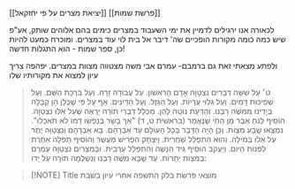 [[יציאת מצרים על פי יחזקאל]]
[[פרשת שמות]]

לכאורה אנו ירגילים לדמיין את ימי השעבוד במצרים כימים בהם אלוהים שותק, 
אע"פ שיש כמה כומה מקורות הופכיים
שה' דיבר אל בית לוי עוד במצרים. ומוכרח כמעט להיות כן,
ספר שמות - הוא התגלות חדשה!

ולפתע מצאתי זאת גם ברמבם- עמרם אבי משה מצטווה מצוות במצרים.
יפהפה 
צריך עיון למצוא את מקורותיו שלו

> ט׳
עַל שִׁשָּׁה דְּבָרִים נִצְטַוָּה אָדָם הָרִאשׁוֹן. עַל עֲבוֹדָה זָרָה. וְעַל בִּרְכַּת הַשֵּׁם. וְעַל שְׁפִיכוּת דָּמִים. וְעַל גִּלּוּי עֲרָיוֹת. וְעַל הַגֵּזֶל. וְעַל הַדִּינִים. אַף עַל פִּי שֶׁכֻּלָּן הֵן קַבָּלָה בְּיָדֵינוּ מִמּשֶׁה רַבֵּנוּ. וְהַדַּעַת נוֹטָה לָהֶן. מִכְּלַל דִּבְרֵי תּוֹרָה יֵרָאֶה שֶׁעַל אֵלּוּ נִצְטַוָּה. הוֹסִיף לְנֹחַ אֵבֶר מִן הַחַי שֶׁנֶּאֱמַר (בראשית ט, ד) "אַךְ בָּשָׂר בְּנַפְשׁוֹ דָמוֹ לֹא תֹאכֵלוּ". נִמְצְאוּ שֶׁבַע מִצְוֹת. וְכֵן הָיָה הַדָּבָר בְּכָל הָעוֹלָם עַד אַבְרָהָם. בָּא אַבְרָהָם וְנִצְטַוָּה יֶתֶר עַל אֵלּוּ בְּמִילָה. וְהוּא הִתְפַּלֵּל שַׁחֲרִית. וַיִּצְחָק הִפְרִישׁ מַעֲשֵׂר וְהוֹסִיף תְּפִלָּה אַחֶרֶת לִפְנוֹת הַיּוֹם. וְיַעֲקֹב הוֹסִיף גִּיד הַנָּשֶׁה וְהִתְפַּלֵּל עַרְבִית. וּבְמִצְרַיִם נִצְטַוָּה עַמְרָם בְּמִצְוֹת יְתֵרוֹת. עַד שֶׁבָּא משֶׁה רַבֵּנוּ וְנִשְׁלְמָה תּוֹרָה עַל יָדוֹ:



> [!NOTE] Title
> מוצאי פרשת בלק התשפה אחרי עיון בשבת
